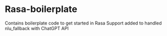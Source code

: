 # Rasa-boilerplate
Contains boilerplate code to get started in Rasa
Support added to handled nlu_fallback with ChatGPT API
